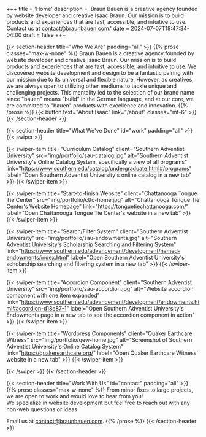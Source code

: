 +++
title = 'Home'
description = 'Braun Bauen is a creative agency founded by website developer and creative Isaac Braun. Our mission is to build products and experiences that are fast, accessible, and intuitive to use. Contact us at contact@braunbauen.com.'
date = 2024-07-07T18:47:34-04:00
draft = false
+++

{{< section-header title="Who We Are" padding="all" >}}
{{% prose classes="max-w-none" %}}
Braun Bauen is a creative agency founded by website developer and creative Isaac Braun.
Our mission is to build products and experiences that are fast, accessible, and intuitive to use.
We discovered website development and design to be a fantastic pairing with our mission due to its universal and flexible nature.
However, as creatives, we are always open to utilizing other mediums to tackle unique and challenging projects.
This mentality led to the selection of our brand name since "bauen" means "build" in the German language,
and at our core, we are committed to "bauen" products with excellence and innovation.
{{% /prose %}}
{{< button text="About Isaac" link="/about" classes="mt-6" >}}
{{< /section-header >}}

{{< section-header title="What We've Done" id="work" padding="all" >}}
{{< swiper >}}

{{< swiper-item
title="Curriculum Catalog"
client="Southern Adventist University"
src="img/portfolio/sau-catalog.jpg"
alt="Southern Adventist University's Online Catalog System, specifically a view of all programs"
link="https://www.southern.edu/catalog/undergraduate.html#/programs"
label="Open Southern Adventist University's online catalog in a new tab" >}}
{{< /swiper-item >}}

{{< swiper-item
title="Start-to-finish Website"
client="Chattanooga Tongue Tie Center"
src="img/portfolio/cttc-home.jpg"
alt="Chattanooga Tongue Tie Center's Website Homepage"
link="https://tonguetiechattanooga.com/"
label="Open Chattanooga Tongue Tie Center's website in a new tab" >}}
{{< /swiper-item >}}

{{< swiper-item 
title="Search/Filter System" 
client="Southern Adventist University" 
src="img/portfolio/sau-endowments.jpg"
alt="Southern Adventist University's Scholarship Searching and Filtering System"
link="https://www.southern.edu/advancement/development/named-endowments/index.html"
label="Open Southern Adventist University's scholarship searching and filtering system in a new tab" >}}
{{< /swiper-item >}}

{{< swiper-item
title="Accordion Component"
client="Southern Adventist University"
src="img/portfolio/sau-accordion.jpg"
alt="Website accordion component with one item expanded"
link="https://www.southern.edu/advancement/development/endowments.html#accordion-d18e87-1"
label="Open Southern Adventist University's Endowments page in a new tab to see the accordion component in action" >}}
{{< /swiper-item >}}

{{< swiper-item
title="Wordpress Components"
client="Quaker Earthcare Witness"
src="img/portfolio/qew-home.jpg"
alt="Screenshot of Southern Adventist University's Online Catalog System"
link="https://quakerearthcare.org/"
label="Open Quaker Earthcare Witness' website in a new tab" >}}
{{< /swiper-item >}}

{{< /swiper >}}
{{< /section-header >}}

{{< section-header title="Work With Us" id="contact" padding="all" >}}
{{% prose classes="max-w-none" %}}
From minor fixes to large projects, we are open to work and would love to hear from you!\
We specialize in website development but feel free to reach out with any non-web questions or ideas.

Email us at [contact@braunbauen.com](mailto:contact@braunbauen.com "Email Braun Bauen"). 
{{% /prose %}}
{{< /section-header >}}
